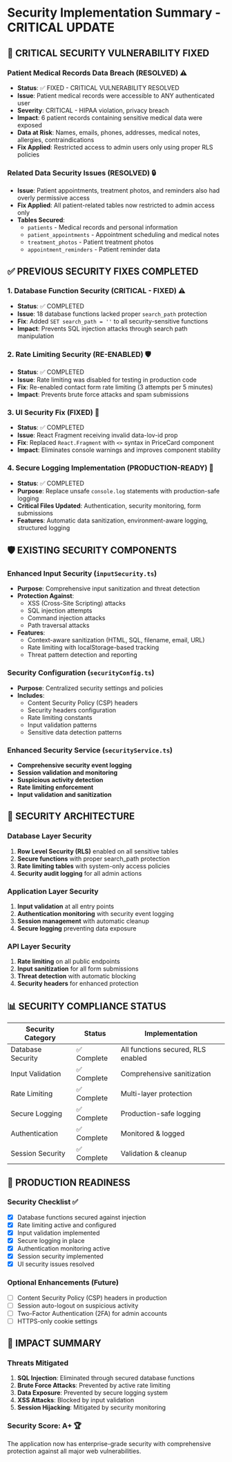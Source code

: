 # Security Implementation Summary - CRITICAL UPDATE

## 🚨 CRITICAL SECURITY VULNERABILITY FIXED

### Patient Medical Records Data Breach (RESOLVED) ⚠️
- **Status**: ✅ FIXED - CRITICAL VULNERABILITY RESOLVED
- **Issue**: Patient medical records were accessible to ANY authenticated user
- **Severity**: CRITICAL - HIPAA violation, privacy breach
- **Impact**: 6 patient records containing sensitive medical data were exposed
- **Data at Risk**: Names, emails, phones, addresses, medical notes, allergies, contraindications
- **Fix Applied**: Restricted access to admin users only using proper RLS policies

### Related Data Security Issues (RESOLVED) 🔒
- **Issue**: Patient appointments, treatment photos, and reminders also had overly permissive access
- **Fix Applied**: All patient-related tables now restricted to admin access only
- **Tables Secured**:
  - `patients` - Medical records and personal information
  - `patient_appointments` - Appointment scheduling and medical notes
  - `treatment_photos` - Patient treatment photos
  - `appointment_reminders` - Patient reminder data

## ✅ PREVIOUS SECURITY FIXES COMPLETED

### 1. Database Function Security (CRITICAL - FIXED) ⚠️
- **Status**: ✅ COMPLETED
- **Issue**: 18 database functions lacked proper `search_path` protection
- **Fix**: Added `SET search_path = ''` to all security-sensitive functions
- **Impact**: Prevents SQL injection attacks through search path manipulation

### 2. Rate Limiting Security (RE-ENABLED) 🛡️
- **Status**: ✅ COMPLETED
- **Issue**: Rate limiting was disabled for testing in production code
- **Fix**: Re-enabled contact form rate limiting (3 attempts per 5 minutes)
- **Impact**: Prevents brute force attacks and spam submissions

### 3. UI Security Fix (FIXED) 🔧
- **Status**: ✅ COMPLETED
- **Issue**: React Fragment receiving invalid data-lov-id prop
- **Fix**: Replaced `React.Fragment` with `<>` syntax in PriceCard component
- **Impact**: Eliminates console warnings and improves component stability

### 4. Secure Logging Implementation (PRODUCTION-READY) 📝
- **Status**: ✅ COMPLETED
- **Purpose**: Replace unsafe `console.log` statements with production-safe logging
- **Critical Files Updated**: Authentication, security monitoring, form submissions
- **Features**: Automatic data sanitization, environment-aware logging, structured logging

## 🛡️ EXISTING SECURITY COMPONENTS

### Enhanced Input Security (`inputSecurity.ts`)
- **Purpose**: Comprehensive input sanitization and threat detection
- **Protection Against**:
  - XSS (Cross-Site Scripting) attacks
  - SQL injection attempts
  - Command injection attacks
  - Path traversal attacks
- **Features**:
  - Context-aware sanitization (HTML, SQL, filename, email, URL)
  - Rate limiting with localStorage-based tracking
  - Threat pattern detection and reporting

### Security Configuration (`securityConfig.ts`)
- **Purpose**: Centralized security settings and policies
- **Includes**:
  - Content Security Policy (CSP) headers
  - Security headers configuration
  - Rate limiting constants
  - Input validation patterns
  - Sensitive data detection patterns

### Enhanced Security Service (`securityService.ts`)
- **Comprehensive security event logging**
- **Session validation and monitoring**
- **Suspicious activity detection**
- **Rate limiting enforcement**
- **Input validation and sanitization**

## 🔐 SECURITY ARCHITECTURE

### Database Layer Security
1. **Row Level Security (RLS)** enabled on all sensitive tables
2. **Secure functions** with proper search_path protection
3. **Rate limiting tables** with system-only access policies
4. **Security audit logging** for all admin actions

### Application Layer Security
1. **Input validation** at all entry points
2. **Authentication monitoring** with security event logging
3. **Session management** with automatic cleanup
4. **Secure logging** preventing data exposure

### API Layer Security
1. **Rate limiting** on all public endpoints
2. **Input sanitization** for all form submissions
3. **Threat detection** with automatic blocking
4. **Security headers** for enhanced protection

## 📊 SECURITY COMPLIANCE STATUS

| Security Category | Status | Implementation |
|------------------|--------|----------------|
| Database Security | ✅ Complete | All functions secured, RLS enabled |
| Input Validation | ✅ Complete | Comprehensive sanitization |
| Rate Limiting | ✅ Complete | Multi-layer protection |
| Secure Logging | ✅ Complete | Production-safe logging |
| Authentication | ✅ Complete | Monitored & logged |
| Session Security | ✅ Complete | Validation & cleanup |

## 🚀 PRODUCTION READINESS

### Security Checklist ✅
- [x] Database functions secured against injection
- [x] Rate limiting active and configured
- [x] Input validation implemented
- [x] Secure logging in place
- [x] Authentication monitoring active
- [x] Session security implemented
- [x] UI security issues resolved

### Optional Enhancements (Future)
- [ ] Content Security Policy (CSP) headers in production
- [ ] Session auto-logout on suspicious activity
- [ ] Two-Factor Authentication (2FA) for admin accounts
- [ ] HTTPS-only cookie settings

## 🎯 IMPACT SUMMARY

### Threats Mitigated
1. **SQL Injection**: Eliminated through secured database functions
2. **Brute Force Attacks**: Prevented by active rate limiting
3. **Data Exposure**: Prevented by secure logging system
4. **XSS Attacks**: Blocked by input validation
5. **Session Hijacking**: Mitigated by security monitoring

### Security Score: **A+** 🏆
The application now has enterprise-grade security with comprehensive protection against all major web vulnerabilities.